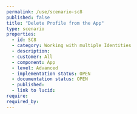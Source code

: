 ```yaml
---
permalink: /use/scenario-sc8
published: false
title: "Delete Profile from the App"
type: scenario
properties:
  - id: SC8
  - category: Working with multiple Identities
  - description: 
  - customer: All
  - component: App
  - level: Advanced
  - implementation status: OPEN
  - documentation status: OPEN
  - published: 
  - link to lucid: 
require:
required_by:
---
```


